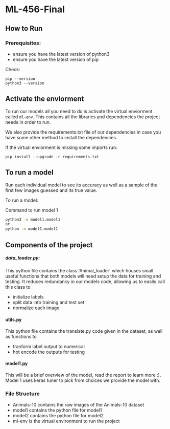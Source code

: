 # ML-456-Final

## How to Run

### Prerequisites:

- ensure you have the latest version of python3
- ensure you have the latest version of pip

Check:

```
pip --version
python3 --version
```

## Activate the enviorment

To run our models all you need to do is activate the virtual enviorment called `ml-env`. This contains all the libraries and dependencies the project needs in order to run.

We also provide the requirements.txt file of our dependencies in case you have some other method to install the dependencies.

If the virtual enviorment is missing some imports run:

```
pip install --upgrade -r requirements.txt
```

## To run a model

Run each individual model to see its accuracy as well as a sample of the first few images guessed and its true value.

To run a model:

Command to run model 1

```bash
python3 -m model1.model1
or
python -m model1.model1
```

## Components of the project

##### data_loader.py:

This python file contains the class 'Animal_loader' which houses small useful functions that both models will need setup the data for training and testing. It reduces redundancy in our models code, allowing us to easily call this class to

- initialize labels
- split data into training and test set
- normalize each image

#### utils.py

This python file contains the translate.py code given in the dataset, as well as functions to

- tranform label output to numerical
- hot encode the outputs for testing

#### model1.py

This will be a brief overview of the model, read the report to learn more :).
Model 1 uses keras tuner to pick from choices we provide the model with.

### File Structure

- Animals-10 contains the raw images of the Animals-10 dataset
- model1 contains the python file for model1
- model2 contains the python file for model2
- ml-env is the virtual environment to run the project
